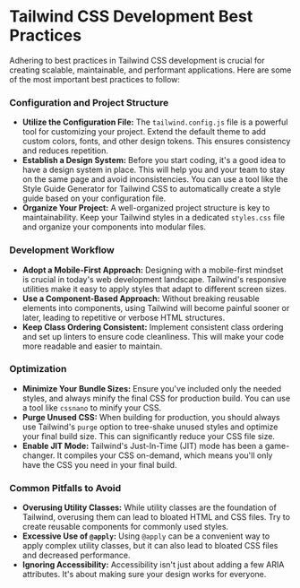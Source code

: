 
# Tailwind CSS Development Best Practices

Adhering to best practices in Tailwind CSS development is crucial for creating scalable, maintainable, and performant applications. Here are some of the most important best practices to follow:

### **Configuration and Project Structure**

*   **Utilize the Configuration File:** The `tailwind.config.js` file is a powerful tool for customizing your project. Extend the default theme to add custom colors, fonts, and other design tokens. This ensures consistency and reduces repetition.
*   **Establish a Design System:** Before you start coding, it's a good idea to have a design system in place. This will help you and your team to stay on the same page and avoid inconsistencies. You can use a tool like the Style Guide Generator for Tailwind CSS to automatically create a style guide based on your configuration file.
*   **Organize Your Project:** A well-organized project structure is key to maintainability. Keep your Tailwind styles in a dedicated `styles.css` file and organize your components into modular files.

### **Development Workflow**

*   **Adopt a Mobile-First Approach:** Designing with a mobile-first mindset is crucial in today's web development landscape. Tailwind's responsive utilities make it easy to apply styles that adapt to different screen sizes.
*   **Use a Component-Based Approach:** Without breaking reusable elements into components, using Tailwind will become painful sooner or later, leading to repetitive or verbose HTML structures.
*   **Keep Class Ordering Consistent:** Implement consistent class ordering and set up linters to ensure code cleanliness. This will make your code more readable and easier to maintain.

### **Optimization**

*   **Minimize Your Bundle Sizes:** Ensure you've included only the needed styles, and always minify the final CSS for production build. You can use a tool like `cssnano` to minify your CSS.
*   **Purge Unused CSS:** When building for production, you should always use Tailwind's `purge` option to tree-shake unused styles and optimize your final build size. This can significantly reduce your CSS file size.
*   **Enable JIT Mode:** Tailwind's Just-In-Time (JIT) mode has been a game-changer. It compiles your CSS on-demand, which means you'll only have the CSS you need in your final build.

### **Common Pitfalls to Avoid**

*   **Overusing Utility Classes:** While utility classes are the foundation of Tailwind, overusing them can lead to bloated HTML and CSS files. Try to create reusable components for commonly used styles.
*   **Excessive Use of `@apply`:** Using `@apply` can be a convenient way to apply complex utility classes, but it can also lead to bloated CSS files and decreased performance.
*   **Ignoring Accessibility:** Accessibility isn't just about adding a few ARIA attributes. It's about making sure your design works for everyone.
